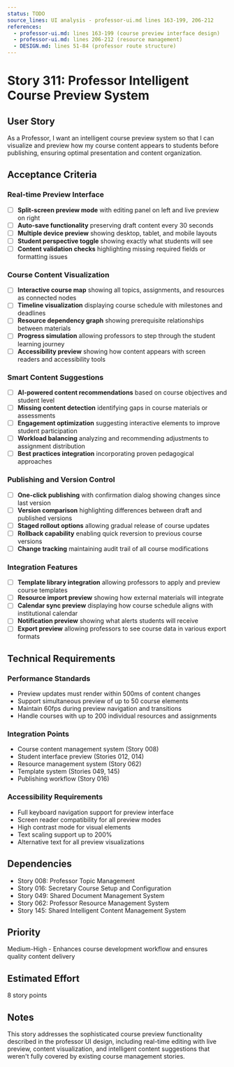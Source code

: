```yaml
---
status: TODO
source_lines: UI analysis - professor-ui.md lines 163-199, 206-212
references:
  - professor-ui.md: lines 163-199 (course preview interface design)
  - professor-ui.md: lines 206-212 (resource management)
  - DESIGN.md: lines 51-84 (professor route structure)
---
```


# Story 311: Professor Intelligent Course Preview System

## User Story
As a Professor, I want an intelligent course preview system so that I can visualize and preview how my course content appears to students before publishing, ensuring optimal presentation and content organization.

## Acceptance Criteria

### Real-time Preview Interface
- [ ] **Split-screen preview mode** with editing panel on left and live preview on right
- [ ] **Auto-save functionality** preserving draft content every 30 seconds
- [ ] **Multiple device preview** showing desktop, tablet, and mobile layouts
- [ ] **Student perspective toggle** showing exactly what students will see
- [ ] **Content validation checks** highlighting missing required fields or formatting issues

### Course Content Visualization
- [ ] **Interactive course map** showing all topics, assignments, and resources as connected nodes
- [ ] **Timeline visualization** displaying course schedule with milestones and deadlines
- [ ] **Resource dependency graph** showing prerequisite relationships between materials
- [ ] **Progress simulation** allowing professors to step through the student learning journey
- [ ] **Accessibility preview** showing how content appears with screen readers and accessibility tools

### Smart Content Suggestions
- [ ] **AI-powered content recommendations** based on course objectives and student level
- [ ] **Missing content detection** identifying gaps in course materials or assessments
- [ ] **Engagement optimization** suggesting interactive elements to improve student participation
- [ ] **Workload balancing** analyzing and recommending adjustments to assignment distribution
- [ ] **Best practices integration** incorporating proven pedagogical approaches

### Publishing and Version Control
- [ ] **One-click publishing** with confirmation dialog showing changes since last version
- [ ] **Version comparison** highlighting differences between draft and published versions
- [ ] **Staged rollout options** allowing gradual release of course updates
- [ ] **Rollback capability** enabling quick reversion to previous course versions
- [ ] **Change tracking** maintaining audit trail of all course modifications

### Integration Features
- [ ] **Template library integration** allowing professors to apply and preview course templates
- [ ] **Resource import preview** showing how external materials will integrate
- [ ] **Calendar sync preview** displaying how course schedule aligns with institutional calendar
- [ ] **Notification preview** showing what alerts students will receive
- [ ] **Export preview** allowing professors to see course data in various export formats

## Technical Requirements

### Performance Standards
- Preview updates must render within 500ms of content changes
- Support simultaneous preview of up to 50 course elements
- Maintain 60fps during preview navigation and transitions
- Handle courses with up to 200 individual resources and assignments

### Integration Points
- Course content management system (Story 008)
- Student interface preview (Stories 012, 014)
- Resource management system (Story 062)
- Template system (Stories 049, 145)
- Publishing workflow (Story 016)

### Accessibility Requirements
- Full keyboard navigation support for preview interface
- Screen reader compatibility for all preview modes
- High contrast mode for visual elements
- Text scaling support up to 200%
- Alternative text for all preview visualizations

## Dependencies
- Story 008: Professor Topic Management
- Story 016: Secretary Course Setup and Configuration  
- Story 049: Shared Document Management System
- Story 062: Professor Resource Management System
- Story 145: Shared Intelligent Content Management System

## Priority
Medium-High - Enhances course development workflow and ensures quality content delivery

## Estimated Effort
8 story points

## Notes
This story addresses the sophisticated course preview functionality described in the professor UI design, including real-time editing with live preview, content visualization, and intelligent content suggestions that weren't fully covered by existing course management stories.